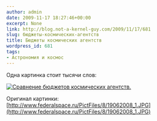 ```yaml
---
author: admin
date: 2009-11-17 18:27:46+00:00
excerpt: None
link: http://blog.not-a-kernel-guy.com/2009/11/17/681
slug: бюджеты-космических-агентств
title: Бюджеты космических агентств
wordpress_id: 681
tags:
- Астрономия и космос
---
```


Одна картинка стоит тысячи слов:

[![Сравнение бюджетов космических агентств.](http://blog.not-a-kernel-guy.com/wp-content/uploads/2009/11/space_budgets1.jpg)](http://blog.not-a-kernel-guy.com/wp-content/uploads/2009/11/space_budgets1.jpg)

Оригинал картинки: [http://www.federalspace.ru/PictFiles/8/19062008_1.JPG](http://www.federalspace.ru/PictFiles/8/19062008_1.JPG)
